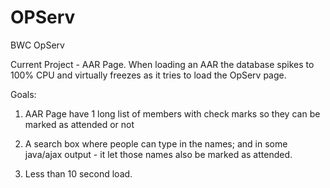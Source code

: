 OPServ
======

BWC OpServ

Current Project - AAR Page.  When loading an AAR the database spikes to 100% CPU and virtually freezes as it tries to load the OpServ page.

Goals:
1) AAR Page have 1 long list of members with check marks so they can be marked as attended or not

2) A search box where people can type in the names; and in some java/ajax output - it let those names also be marked as attended.

3) Less than 10 second load.
